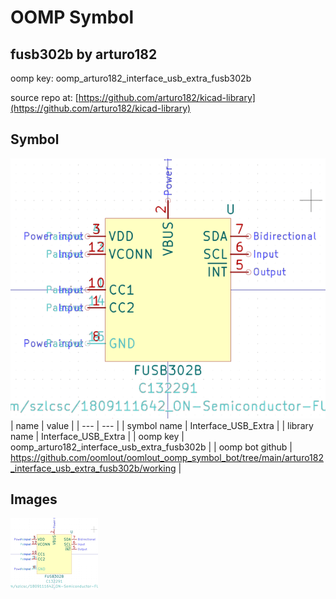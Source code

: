 # OOMP Symbol  
## fusb302b  by arturo182  
  
oomp key: oomp_arturo182_interface_usb_extra_fusb302b  
  
source repo at: [https://github.com/arturo182/kicad-library](https://github.com/arturo182/kicad-library)  
## Symbol  
  
[![working.png](working_600.png)](working.png)  
| name | value | 
| --- | --- | 
| symbol name | Interface_USB_Extra | 
| library name | Interface_USB_Extra | 
| oomp key | oomp_arturo182_interface_usb_extra_fusb302b | 
| oomp bot github | https://github.com/oomlout/oomlout_oomp_symbol_bot/tree/main/arturo182_interface_usb_extra_fusb302b/working | 
## Images  
  
[![working.png](working_140.png)](working.png)  
